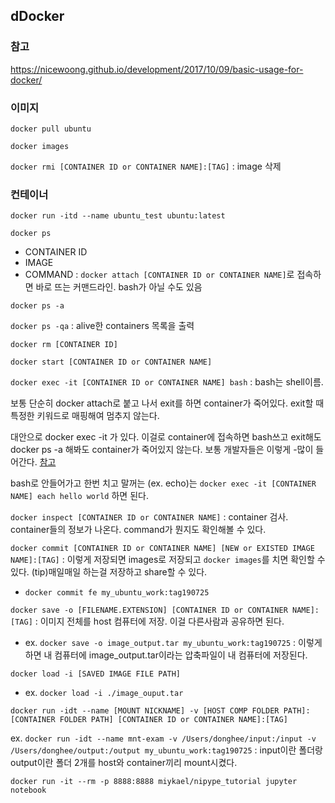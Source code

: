 ## dDocker

### 참고

https://nicewoong.github.io/development/2017/10/09/basic-usage-for-docker/



### 이미지

`docker pull ubuntu`



`docker images` 



`docker rmi [CONTAINER ID or CONTAINER NAME]:[TAG]` : image 삭제





### 컨테이너

`docker run -itd --name ubuntu_test ubuntu:latest`



`docker ps`

- CONTAINER ID
- IMAGE
- COMMAND : `docker attach [CONTAINER ID or CONTAINER NAME]`로 접속하면 바로 뜨는 커맨드라인. bash가 아닐 수도 있음



`docker ps -a`



`docker ps -qa` : alive한 containers 목록을 출력



`docker rm [CONTAINER ID]  `



`docker start [CONTAINER ID or CONTAINER NAME]`



`docker exec -it [CONTAINER ID or CONTAINER NAME] bash` : bash는 shell이름. 

보통 단순히 docker attach로 붙고 나서 exit를 하면 container가 죽어있다. exit할 때 특정한 키워드로 매핑해여 멈추지 않는다. 

대안으로 docker exec -it 가 있다. 이걸로 container에 접속하면 bash쓰고 exit해도 docker ps -a 해봐도 container가 죽어있지 않는다. 보통 개발자들은 이렇게 -많이 들어간다. [참고](https://youtu.be/YjRPzdHHwkw)

bash로 안들어가고 한번 치고 말꺼는 (ex. echo)는 `docker exec -it [CONTAINER NAME] each hello world`  하면 된다. 



`docker inspect [CONTAINER ID or CONTAINER NAME]` : container 검사. container들의 정보가 나온다. command가 뭔지도 확인해볼 수 있다.



`docker commit [CONTAINER ID or CONTAINER NAME] [NEW or EXISTED IMAGE NAME]:[TAG]` : 이렇게 저장되면 images로 저장되고 `docker images`를 치면 확인할 수 있다. (tip)매일매일 하는걸 저장하고 share할 수 있다. 

- `docker commit fe my_ubuntu_work:tag190725`



 `docker save -o [FILENAME.EXTENSION] [CONTAINER ID or CONTAINER NAME]:[TAG]` : 이미지 전체를 host 컴퓨터에 저장. 이걸 다른사람과 공유하면 된다.

- ex. `docker save -o image_output.tar my_ubuntu_work:tag190725` : 이렇게하면 내 컴퓨터에 image_output.tar이라는 압축파일이 내 컴퓨터에 저장된다.



`docker load -i [SAVED IMAGE FILE PATH]`

- ex. `docker load -i ./image_ouput.tar`



`docker run -idt --name [MOUNT NICKNAME] -v [HOST COMP FOLDER PATH]:[CONTAINER FOLDER PATH] [CONTAINER ID or CONTAINER NAME]:[TAG]`

ex. `docker run -idt --name mnt-exam -v /Users/donghee/input:/input -v /Users/donghee/output:/output my_ubuntu_work:tag190725` : input이란 폴더랑 output이란 폴더 2개를 host와 container끼리 mount시켰다.



`docker run -it --rm -p 8888:8888 miykael/nipype_tutorial jupyter notebook`




